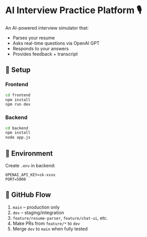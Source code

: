 # AI Interview Practice Platform 🎙️

An AI-powered interview simulator that:
- Parses your resume
- Asks real-time questions via OpenAI GPT
- Responds to your answers
- Provides feedback + transcript

## 🔧 Setup

### Frontend
```bash
cd frontend
npm install
npm run dev
```

### Backend
```bash
cd backend
npm install
node app.js
```

## 🔐 Environment

Create `.env` in backend:
```
OPENAI_API_KEY=sk-xxxx
PORT=5000
```

## 🌿 GitHub Flow
1. `main` – production only
2. `dev` – staging/integration
3. `feature/resume-parser`, `feature/chat-ui`, etc.
4. Make PRs from `feature/*` to `dev`
5. Merge `dev` to `main` when fully tested
